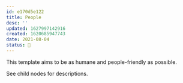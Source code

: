 ```yaml
---
id: e170d5e122
title: People
desc: ''
updated: 1627997142916
created: 1620685947743
date: 2021-08-04
status: 🎋
---
```


This template aims to be as humane and people-friendly as possible.

See child nodes for descriptions.
